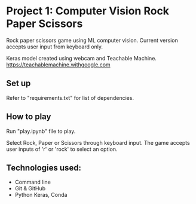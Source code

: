 # Project 1: Computer Vision Rock Paper Scissors

Rock paper scissors game using ML computer vision. Current version accepts user input from keyboard only.

Keras model created using webcam and Teachable Machine.
https://teachablemachine.withgoogle.com

## Set up
Refer to "requirements.txt" for list of dependencies.

## How to play
Run "play.ipynb" file to play.

Select Rock, Paper or Scissors through keyboard input. The game accepts user inputs of 'r' or 'rock' to select an option.

## Technologies used:
- Command line
- Git & GitHub
- Python Keras, Conda
